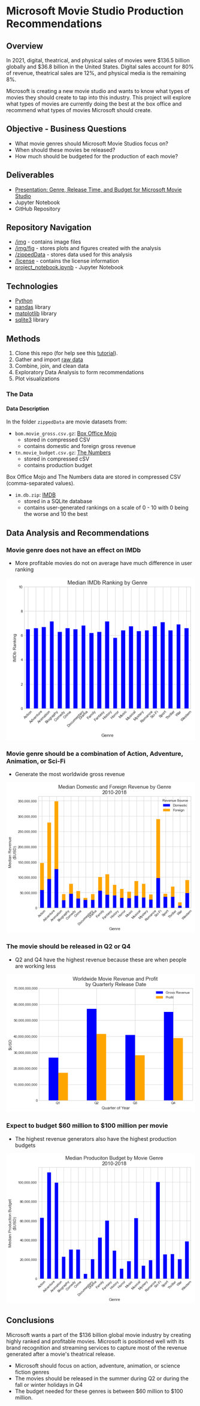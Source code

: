 # Microsoft Movie Studio Production Recommendations
       
## Overview
In 2021, digital, theatrical, and physical sales of movies were $136.5 billion globally and $36.8 billion in the United States. Digital sales account for 80% of revenue, theatrical sales are 12%, and physical media is the remaining 8%.

Microsoft is creating a new movie studio and wants to know what types of movies they should create to tap into this industry. This project will explore what types of movies are currently doing the best at the box office and recommend what types of movies Microsoft should create.

## Objective - Business Questions

* What movie genres should Microsoft Movie Studios focus on?
* When should these movies be released?
* How much should be budgeted for the production of each movie?

## Deliverables
* [Presentation:  Genre, Release Time, and Budget for Microsoft Movie Studio](https://docs.google.com/presentation/d/1FRCtFUkY__pndP7pPa4Z1vMWZ-83tGATsAjRPp5Ye9U/edit?usp=sharing)
* Jupyter Notebook
* GitHub Repository

## Repository Navigation
* [/img](./img) - contains image files
* [/img/fig](./img/fig) - stores plots and figures created with the analysis
* [/zippedData](./zippedData) - stores data used for this analysis
* [/license](./license) - contains the license information
* [project_notebook.ipynb](project_notebook.ipynb) - Jupyter Notebook 

## Technologies
* [Python](https://www.python.org/)
* [pandas](https://pandas.pydata.org/) library
* [matplotlib](https://matplotlib.org/) library
* [sqlite3](https://docs.python.org/3/library/sqlite3.html) library

## Methods
1. Clone this repo (for help see this [tutorial](https://help.github.com/articles/cloning-a-repository/)).
2. Gather and import [raw data](./zippedData)
3. Combine, join, and clean data
3. Exploratory Data Analysis to form recommendations
4. Plot visualizations

### The Data

#### Data Description

In the folder `zippedData` are movie datasets from:

* `bom.movie_gross.csv.gz`: [Box Office Mojo](https://www.boxofficemojo.com/)
	* stored in compressed CSV
	* contains domestic and foreign gross revenue
* `tn.movie_budget.csv.gz`: [The Numbers](https://www.the-numbers.com/)
	* stored in compressed cSV
	* contains production budget

Box Office Mojo and The Numbers data are stored in compressed CSV (comma-separated values).

* `im.db.zip`: [IMDB](https://www.imdb.com/)
	* stored in a SQLite database
	* contains user-generated rankings on a scale of 0 - 10 with 0 being the worse and 10 the best

## Data Analysis and Recommendations

### Movie genre does not have an effect on IMDb 
* More profitable movies do not on average have much difference in user ranking

![IMDb Ranking by Movie Genre](./img/fig/barplot_genre_ranking.png)

###  Movie genre should be a combination of Action, Adventure, Animation, or Sci-Fi
* Generate the most worldwide gross revenue

![Average Revenue by Genre](./img/fig/barplot_genre_revenue.png)

###  The movie should be released in Q2 or Q4
* Q2 and Q4 have the highest revenue because these are when people are working less

![Revenue by quarterly release time](./img/fig/barplot_comp_quarter.png)

###  Expect to budget $60 million to $100 million per movie
* The highest revenue generators also have the highest production budgets

![Average Budget by Genre](./img/fig/barplot_genre_budget.png)

## Conclusions
Microsoft wants a part of the $136 billion global movie industry by creating highly ranked and profitable movies. Microsoft is positioned well with its brand recognition and streaming services to capture most of the revenue generated after a movie's theatrical release.

* Microsoft should focus on action, adventure, animation, or science fiction genres
* The movies should be released in the summer during Q2 or during the fall or winter holidays in Q4
* The budget needed for these genres is between $60 million to $100 million.


